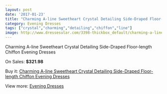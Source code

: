 ```yaml
---
layout: post
date: '2017-01-23'
title: "Charming A-line Sweetheart Crystal Detailing Side-Draped Floor-length Chiffon Evening Dresses"
category: Evening Dresses
tags: ["crystal","charming","detailing","chiffon","line"]
image: http://www.dressesular.com/3398-thickbox_default/charming-a-line-sweetheart-crystal-detailing-side-draped-floor-length-chiffon-evening-dresses.jpg
---
```

Charming A-line Sweetheart Crystal Detailing Side-Draped Floor-length Chiffon Evening Dresses

On Sales: **$321.98**
<a href="https://www.dressesular.com/evening-dresses/1227-charming-a-line-sweetheart-crystal-detailing-side-draped-floor-length-chiffon-evening-dresses.html"><amp-img layout="responsive" width="600" height="600" src="//www.dressesular.com/3398-thickbox_default/charming-a-line-sweetheart-crystal-detailing-side-draped-floor-length-chiffon-evening-dresses.jpg" alt="Charming A-line Sweetheart Crystal Detailing Side-Draped Floor-length Chiffon Evening Dresses 0" /></a>
<a href="https://www.dressesular.com/evening-dresses/1227-charming-a-line-sweetheart-crystal-detailing-side-draped-floor-length-chiffon-evening-dresses.html"><amp-img layout="responsive" width="600" height="600" src="//www.dressesular.com/3402-thickbox_default/charming-a-line-sweetheart-crystal-detailing-side-draped-floor-length-chiffon-evening-dresses.jpg" alt="Charming A-line Sweetheart Crystal Detailing Side-Draped Floor-length Chiffon Evening Dresses 1" /></a>
<a href="https://www.dressesular.com/evening-dresses/1227-charming-a-line-sweetheart-crystal-detailing-side-draped-floor-length-chiffon-evening-dresses.html"><amp-img layout="responsive" width="600" height="600" src="//www.dressesular.com/3401-thickbox_default/charming-a-line-sweetheart-crystal-detailing-side-draped-floor-length-chiffon-evening-dresses.jpg" alt="Charming A-line Sweetheart Crystal Detailing Side-Draped Floor-length Chiffon Evening Dresses 2" /></a>
<a href="https://www.dressesular.com/evening-dresses/1227-charming-a-line-sweetheart-crystal-detailing-side-draped-floor-length-chiffon-evening-dresses.html"><amp-img layout="responsive" width="600" height="600" src="//www.dressesular.com/3400-thickbox_default/charming-a-line-sweetheart-crystal-detailing-side-draped-floor-length-chiffon-evening-dresses.jpg" alt="Charming A-line Sweetheart Crystal Detailing Side-Draped Floor-length Chiffon Evening Dresses 3" /></a>
<a href="https://www.dressesular.com/evening-dresses/1227-charming-a-line-sweetheart-crystal-detailing-side-draped-floor-length-chiffon-evening-dresses.html"><amp-img layout="responsive" width="600" height="600" src="//www.dressesular.com/3399-thickbox_default/charming-a-line-sweetheart-crystal-detailing-side-draped-floor-length-chiffon-evening-dresses.jpg" alt="Charming A-line Sweetheart Crystal Detailing Side-Draped Floor-length Chiffon Evening Dresses 4" /></a>

Buy it: [Charming A-line Sweetheart Crystal Detailing Side-Draped Floor-length Chiffon Evening Dresses](https://www.dressesular.com/evening-dresses/1227-charming-a-line-sweetheart-crystal-detailing-side-draped-floor-length-chiffon-evening-dresses.html "Charming A-line Sweetheart Crystal Detailing Side-Draped Floor-length Chiffon Evening Dresses")

View more: [Evening Dresses](https://www.dressesular.com/8-evening-dresses "Evening Dresses")